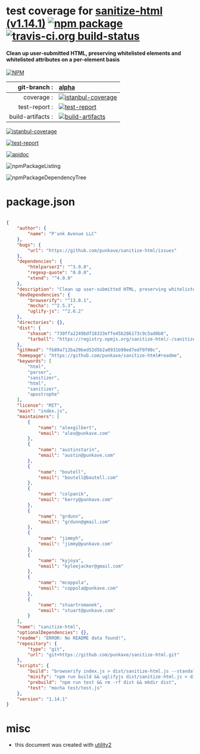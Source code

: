 # test coverage for  [sanitize-html (v1.14.1)](https://github.com/punkave/sanitize-html#readme)  [![npm package](https://img.shields.io/npm/v/npmtest-sanitize-html.svg?style=flat-square)](https://www.npmjs.org/package/npmtest-sanitize-html) [![travis-ci.org build-status](https://api.travis-ci.org/npmtest/node-npmtest-sanitize-html.svg)](https://travis-ci.org/npmtest/node-npmtest-sanitize-html)
#### Clean up user-submitted HTML, preserving whitelisted elements and whitelisted attributes on a per-element basis

[![NPM](https://nodei.co/npm/sanitize-html.png?downloads=true)](https://www.npmjs.com/package/sanitize-html)

| git-branch : | [alpha](https://github.com/npmtest/node-npmtest-sanitize-html/tree/alpha)|
|--:|:--|
| coverage : | [![istanbul-coverage](https://npmtest.github.io/node-npmtest-sanitize-html/build/coverage.badge.svg)](https://npmtest.github.io/node-npmtest-sanitize-html/build/coverage.html/index.html)|
| test-report : | [![test-report](https://npmtest.github.io/node-npmtest-sanitize-html/build/test-report.badge.svg)](https://npmtest.github.io/node-npmtest-sanitize-html/build/test-report.html)|
| build-artifacts : | [![build-artifacts](https://npmtest.github.io/node-npmtest-sanitize-html/glyphicons_144_folder_open.png)](https://github.com/npmtest/node-npmtest-sanitize-html/tree/gh-pages/build)|

[![istanbul-coverage](https://npmtest.github.io/node-npmtest-sanitize-html/build/screenCapture.buildCustomOrg.browser.coverage.html.png)](https://npmtest.github.io/node-npmtest-sanitize-html/build/coverage.html/index.html)

[![test-report](https://npmtest.github.io/node-npmtest-sanitize-html/build/screenCapture.buildCustomOrg.browser.%252Fhome%252Ftravis%252Fbuild%252Fnpmtest%252Fnode-npmtest-sanitize-html%252Ftmp%252Fbuild%252Ftest-report.html.png)](https://npmtest.github.io/node-npmtest-sanitize-html/build/test-report.html)

[![apidoc](https://npmdoc.github.io/node-npmdoc-sanitize-html/build/screenCapture.buildApidoc.browser.%252Fhome%252Ftravis%252Fbuild%252Fnpmdoc%252Fnode-npmdoc-sanitize-html%252Ftmp%252Fbuild%252Fapidoc.html.png)](https://npmdoc.github.io/node-npmdoc-sanitize-html/build/apidoc.html)

![npmPackageListing](https://npmtest.github.io/node-npmtest-sanitize-html/build/screenCapture.npmPackageListing.svg)

![npmPackageDependencyTree](https://npmtest.github.io/node-npmtest-sanitize-html/build/screenCapture.npmPackageDependencyTree.svg)



# package.json

```json

{
    "author": {
        "name": "P'unk Avenue LLC"
    },
    "bugs": {
        "url": "https://github.com/punkave/sanitize-html/issues"
    },
    "dependencies": {
        "htmlparser2": "^3.9.0",
        "regexp-quote": "0.0.0",
        "xtend": "^4.0.0"
    },
    "description": "Clean up user-submitted HTML, preserving whitelisted elements and whitelisted attributes on a per-element basis",
    "devDependencies": {
        "browserify": "^13.0.1",
        "mocha": "^2.5.3",
        "uglify-js": "^2.6.2"
    },
    "directories": {},
    "dist": {
        "shasum": "730ffa2249bdf18333effe45b286173c9c5ad0b8",
        "tarball": "https://registry.npmjs.org/sanitize-html/-/sanitize-html-1.14.1.tgz"
    },
    "gitHead": "fb89a712ba29bed52d5b2a0931b99ed7edf0f00c",
    "homepage": "https://github.com/punkave/sanitize-html#readme",
    "keywords": [
        "html",
        "parser",
        "sanitizer",
        "html",
        "sanitizer",
        "apostrophe"
    ],
    "license": "MIT",
    "main": "index.js",
    "maintainers": [
        {
            "name": "alexgilbert",
            "email": "alex@punkave.com"
        },
        {
            "name": "austinstarin",
            "email": "austin@punkave.com"
        },
        {
            "name": "boutell",
            "email": "boutell@boutell.com"
        },
        {
            "name": "colpanik",
            "email": "kerry@punkave.com"
        },
        {
            "name": "grdunn",
            "email": "grdunn@gmail.com"
        },
        {
            "name": "jimmyh",
            "email": "jimmy@punkave.com"
        },
        {
            "name": "kyjoya",
            "email": "kyleejacker@gmail.com"
        },
        {
            "name": "mcoppola",
            "email": "coppola@punkave.com"
        },
        {
            "name": "stuartromanek",
            "email": "stuart@punkave.com"
        }
    ],
    "name": "sanitize-html",
    "optionalDependencies": {},
    "readme": "ERROR: No README data found!",
    "repository": {
        "type": "git",
        "url": "git+https://github.com/punkave/sanitize-html.git"
    },
    "scripts": {
        "build": "browserify index.js > dist/sanitize-html.js --standalone 'sanitizeHtml'",
        "minify": "npm run build && uglifyjs dist/sanitize-html.js > dist/sanitize-html.min.js",
        "prebuild": "npm run test && rm -rf dist && mkdir dist",
        "test": "mocha test/test.js"
    },
    "version": "1.14.1"
}
```



# misc
- this document was created with [utility2](https://github.com/kaizhu256/node-utility2)
